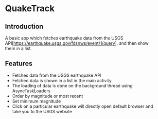 # QuakeTrack
## Introduction
A basic app which fetches earthquake data from the USGS API[https://earthquake.usgs.gov/fdsnws/event/1/query], and then show them in a list.
## Features
- Fetches data from the USGS earthquake API
- Fetched data is shown in a list in the main activity
- The loading of data is done on the background thread using AsyncTaskLoaders
- Order by magnitude or most recent 
- Set minimum magnitude
- Click on a particular earthquake will directly open default browser and take you to the USGS website
